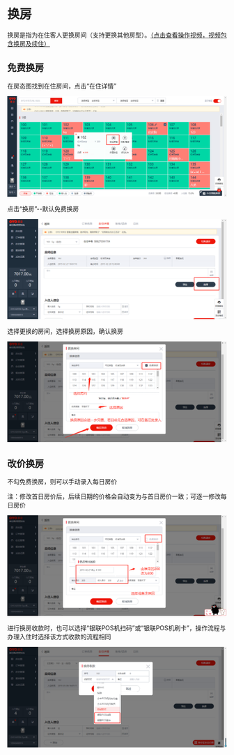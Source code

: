 # 换房

换房是指为在住客人更换房间（支持更换其他房型）。[（点击查看操作视频，视频包含换房及续住）](http://crs-pms-vidio.oss-cn-beijing.aliyuncs.com/%E6%8D%A2%E6%88%BF%26%E7%BB%AD%E4%BD%8F.mp4)

## 免费换房

在房态图找到在住房间，点击“在住详情”

![](../../.gitbook/assets/image%20%28484%29.png)

点击“换房”--默认免费换房

![](../../.gitbook/assets/image%20%28163%29.png)

选择更换的房间，选择换房原因，确认换房

![](../../.gitbook/assets/image%20%28104%29.png)

## 改价换房

不勾免费换房，则可以手动录入每日房价

注：修改首日房价后，后续日期的价格会自动变为与首日房价一致；可逐一修改每日房价

![](../../.gitbook/assets/image%20%28158%29.png)

进行换房收款时，也可以选择“银联POS机扫码”或“银联POS机刷卡”，操作流程与办理入住时选择该方式收款的流程相同

![](../../.gitbook/assets/image%20%28813%29.png)

